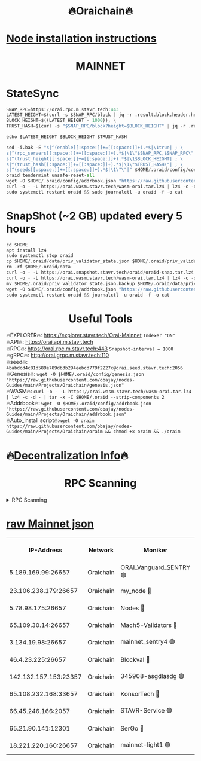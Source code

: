 <h1 align="center"> 🔥Oraichain🔥</h1>

[Node installation instructions](https://github.com/obajay/nodes-Guides/tree/main/Projects/Oraichain)
=
<h1 align="center"> MAINNET</h1>

# StateSync
```python
SNAP_RPC=https://orai.rpc.m.stavr.tech:443
LATEST_HEIGHT=$(curl -s $SNAP_RPC/block | jq -r .result.block.header.height); \
BLOCK_HEIGHT=$((LATEST_HEIGHT - 1000)); \
TRUST_HASH=$(curl -s "$SNAP_RPC/block?height=$BLOCK_HEIGHT" | jq -r .result.block_id.hash)

echo $LATEST_HEIGHT $BLOCK_HEIGHT $TRUST_HASH

sed -i.bak -E "s|^(enable[[:space:]]+=[[:space:]]+).*$|\1true| ; \
s|^(rpc_servers[[:space:]]+=[[:space:]]+).*$|\1\"$SNAP_RPC,$SNAP_RPC\"| ; \
s|^(trust_height[[:space:]]+=[[:space:]]+).*$|\1$BLOCK_HEIGHT| ; \
s|^(trust_hash[[:space:]]+=[[:space:]]+).*$|\1\"$TRUST_HASH\"| ; \
s|^(seeds[[:space:]]+=[[:space:]]+).*$|\1\"\"|" $HOME/.oraid/config/config.toml
oraid tendermint unsafe-reset-all
wget -O $HOME/.oraid/config/addrbook.json "https://raw.githubusercontent.com/obajay/nodes-Guides/main/Projects/Oraichain/addrbook.json"
curl -o - -L https://orai.wasm.stavr.tech/wasm-orai.tar.lz4 | lz4 -c -d - | tar -x -C $HOME/.oraid --strip-components 2
sudo systemctl restart oraid && sudo journalctl -u oraid -f -o cat
```
# SnapShot (~2 GB) updated every 5 hours
```python
cd $HOME
apt install lz4
sudo systemctl stop oraid
cp $HOME/.oraid/data/priv_validator_state.json $HOME/.oraid/priv_validator_state.json.backup
rm -rf $HOME/.oraid/data
curl -o - -L https://orai.snapshot.stavr.tech/oraid/oraid-snap.tar.lz4 | lz4 -c -d - | tar -x -C $HOME/.oraid --strip-components 2
curl -o - -L https://orai.wasm.stavr.tech/wasm-orai.tar.lz4 | lz4 -c -d - | tar -x -C $HOME/.oraid --strip-components 2
mv $HOME/.oraid/priv_validator_state.json.backup $HOME/.oraid/data/priv_validator_state.json
wget -O $HOME/.oraid/config/addrbook.json "https://raw.githubusercontent.com/obajay/nodes-Guides/main/Projects/Oraichain/addrbook.json"
sudo systemctl restart oraid && journalctl -u oraid -f -o cat
```

 <h1 align="center"> Useful Tools</h1>

🔥EXPLORER🔥:     https://explorer.stavr.tech/Orai-Mainnet        `Indexer "ON"` \
🔥API🔥:          https://orai.api.m.stavr.tech \
🔥RPC🔥:          https://orai.rpc.m.stavr.tech:443              `Snapshot-interval = 1000` \
🔥gRPC🔥:         http://orai.grpc.m.stavr.tech:110 \
🔥seed🔥:      `4babdcd4c81d589e789db3b294eebcd779f2227c@orai.seed.stavr.tech:2056` \
🔥Genesis🔥:   `wget -O $HOME/.oraid/config/genesis.json "https://raw.githubusercontent.com/obajay/nodes-Guides/main/Projects/Oraichain/genesis.json"` \
🔥WASM🔥:      `curl -o - -L https://orai.wasm.stavr.tech/wasm-orai.tar.lz4 | lz4 -c -d - | tar -x -C $HOME/.oraid --strip-components 2` \
🔥Addrbook🔥:  `wget -O $HOME/.oraid/config/addrbook.json "https://raw.githubusercontent.com/obajay/nodes-Guides/main/Projects/Oraichain/addrbook.json"` \
🔥Auto_install script🔥:`wget -O oraim https://raw.githubusercontent.com/obajay/nodes-Guides/main/Projects/Oraichain/oraim && chmod +x oraim && ./oraim`

🔥[Decentralization Info](https://github.com/obajay/StateSync-snapshots/tree/main/Projects/Oraichain/Decentralization)🔥
=
<h1 align="center"> RPC Scanning</h1>

<details>
<summary>RPC Scanning</summary>

<h2 align="center"> We scan nodes in real time every 4 hours. And we provide the final result of RPC endpoints.
We cannot influence the operation of these nodes in any way. </h2>


```python
If Voting Power is higher than 0 --> then the Node is a validator of the network and may be subject to attack and be a potential threat to the chain.
```
```python
We marked such validators with a red symbol
```

</details>

[raw Mainnet json](https://rpc-check.oraim.stavr.tech/oraim/rpc-oraim-result.json)
=


<table><tr><th>IP-Address</th><th>Network</th><th>Moniker</th><th>Latest Block Height</th><th>Earliest Block Height</th><th>Catching Up</th><th>Tx Index</th><th>Voting Power</th><th>Scan Time</th></tr><tr><td>5.189.169.99:26657</td><td>Oraichain</td><td>ORAI_Vanguard_SENTRY 🟢</td><td>15718521</td><td>0</td><td>False</td><td>on</td><td>0</td><td>2024-02-11T07:22:44.841206401UTC</td></tr><tr><td>23.106.238.179:26657</td><td>Oraichain</td><td>my_node 🔴</td><td>15718524</td><td>0</td><td>False</td><td>on</td><td>223250</td><td>2024-02-11T07:22:59.475494044UTC</td></tr><tr><td>5.78.98.175:26657</td><td>Oraichain</td><td>Nodes 🔴</td><td>15718525</td><td>0</td><td>False</td><td>off</td><td>164869</td><td>2024-02-11T07:23:07.589047576UTC</td></tr><tr><td>65.109.30.14:26657</td><td>Oraichain</td><td>Mach5-Validators 🔴</td><td>15718529</td><td>0</td><td>False</td><td>off</td><td>212</td><td>2024-02-11T07:23:28.371562471UTC</td></tr><tr><td>3.134.19.98:26657</td><td>Oraichain</td><td>mainnet_sentry4 🟢</td><td>15718525</td><td>1</td><td>False</td><td>on</td><td>0</td><td>2024-02-11T07:23:04.586892192UTC</td></tr><tr><td>46.4.23.225:26657</td><td>Oraichain</td><td>Blockval 🔴</td><td>15718530</td><td>10774049</td><td>False</td><td>off</td><td>280807</td><td>2024-02-11T07:23:32.749229212UTC</td></tr><tr><td>142.132.157.153:23357</td><td>Oraichain</td><td>345908-asgdlasdg 🟢</td><td>15718525</td><td>11956426</td><td>False</td><td>on</td><td>0</td><td>2024-02-11T07:23:03.889673608UTC</td></tr><tr><td>65.108.232.168:33657</td><td>Oraichain</td><td>KonsorTech 🔴</td><td>15718521</td><td>14344801</td><td>False</td><td>off</td><td>50315</td><td>2024-02-11T07:22:40.419024760UTC</td></tr><tr><td>66.45.246.166:2057</td><td>Oraichain</td><td>STAVR-Service 🟢</td><td>15718529</td><td>15529201</td><td>False</td><td>on</td><td>0</td><td>2024-02-11T07:23:25.725416443UTC</td></tr><tr><td>65.21.90.141:12301</td><td>Oraichain</td><td>SerGo 🔴</td><td>15718528</td><td>15618528</td><td>False</td><td>off</td><td>1</td><td>2024-02-11T07:23:20.966708073UTC</td></tr><tr><td>18.221.220.160:26657</td><td>Oraichain</td><td>mainnet-light1 🟢</td><td>15718526</td><td>15643601</td><td>False</td><td>on</td><td>0</td><td>2024-02-11T07:23:12.379252965UTC</td></tr></table>
